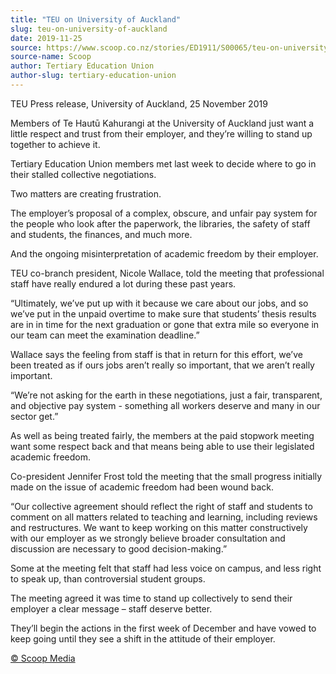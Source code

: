 ```yaml
---
title: "TEU on University of Auckland"
slug: teu-on-university-of-auckland
date: 2019-11-25
source: https://www.scoop.co.nz/stories/ED1911/S00065/teu-on-university-of-auckland.htm
source-name: Scoop
author: Tertiary Education Union
author-slug: tertiary-education-union
---
```


<p>TEU Press release, University of Auckland, 25 November
2019</p>

<p>Members of Te Hautū Kahurangi at the University of
Auckland just want a little respect and trust from their
employer, and they’re willing to stand up together to
achieve it.</p>

<p>Tertiary Education Union members met last week
to decide where to go in their stalled collective
negotiations.</p>

<p>Two matters are creating frustration.</p>

<p>The
employer’s proposal of a complex, obscure, and unfair pay
system for the people who look after the paperwork, the
libraries, the safety of staff and students, the finances,
and much more. </p>

<p>And the ongoing misinterpretation of
academic freedom by their employer.</p>

<p>TEU co-branch
president, Nicole Wallace, told the meeting that
professional staff have really endured a lot during these
past years. </p>

<p>“Ultimately, we’ve put up with it because
we care about our jobs, and so we’ve put in the unpaid
overtime to make sure that students’ thesis results are in
in time for the next graduation or gone that extra mile so
everyone in our team can meet the examination
deadline.”</p>

<p>Wallace says the feeling from staff is that
in return for this effort, we’ve been treated as if ours
jobs aren’t really so important, that we aren’t really
important.</p>

<p>“We’re not asking for the earth in these
negotiations, just a fair, transparent, and objective pay
system - something all workers deserve and many in our
sector get.”</p>

<p>As well as being treated fairly, the
members at the paid stopwork meeting want some respect back
and that means being able to use their legislated academic
freedom.
</p>

<p>Co-president Jennifer Frost told the meeting that
the small progress initially made on the issue of academic
freedom had been wound back.</p>

<p> “Our collective agreement
should reflect the right of staff and students to comment on
all matters related to teaching and learning, including
reviews and restructures. We want to keep working on this
matter constructively with our employer as we strongly
believe broader consultation and discussion are necessary to
good decision-making.”</p>

<p>Some at the meeting felt that
staff had less voice on campus, and less right to speak up,
than controversial student groups.</p>

<p>The meeting agreed it
was time to stand up collectively to send their employer a
clear message – staff deserve better. </p>

<p>They’ll begin
the actions in the first week of December and have vowed to
keep going until they see a shift in the attitude of their
employer.<br>
</p>

<p>
<a href="http://www.scoop.co.nz/about/terms.html" target="_blank"><span>© Scoop Media</span></a>
         </p>